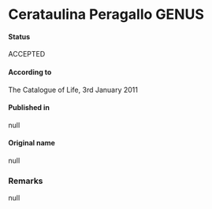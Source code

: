 Cerataulina Peragallo GENUS
=======

#### Status
ACCEPTED

#### According to
The Catalogue of Life, 3rd January 2011

#### Published in
null

#### Original name
null

### Remarks
null